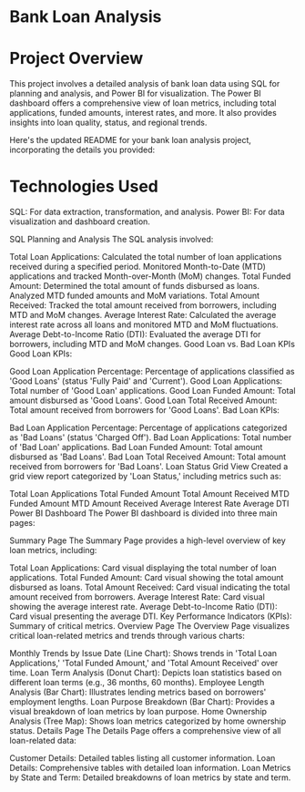 # Bank Loan Analysis
# Project Overview
This project involves a detailed analysis of bank loan data using SQL for planning and analysis, and Power BI for visualization. The Power BI dashboard offers a comprehensive view of loan metrics, including total applications, funded amounts, interest rates, and more. It also provides insights into loan quality, status, and regional trends.

Here's the updated README for your bank loan analysis project, incorporating the details you provided:

# Technologies Used
SQL: For data extraction, transformation, and analysis.
Power BI: For data visualization and dashboard creation.

SQL Planning and Analysis
The SQL analysis involved:

Total Loan Applications: Calculated the total number of loan applications received during a specified period. Monitored Month-to-Date (MTD) applications and tracked Month-over-Month (MoM) changes.
Total Funded Amount: Determined the total amount of funds disbursed as loans. Analyzed MTD funded amounts and MoM variations.
Total Amount Received: Tracked the total amount received from borrowers, including MTD and MoM changes.
Average Interest Rate: Calculated the average interest rate across all loans and monitored MTD and MoM fluctuations.
Average Debt-to-Income Ratio (DTI): Evaluated the average DTI for borrowers, including MTD and MoM changes.
Good Loan vs. Bad Loan KPIs
Good Loan KPIs:

Good Loan Application Percentage: Percentage of applications classified as 'Good Loans' (status 'Fully Paid' and 'Current').
Good Loan Applications: Total number of 'Good Loan' applications.
Good Loan Funded Amount: Total amount disbursed as 'Good Loans'.
Good Loan Total Received Amount: Total amount received from borrowers for 'Good Loans'.
Bad Loan KPIs:

Bad Loan Application Percentage: Percentage of applications categorized as 'Bad Loans' (status 'Charged Off').
Bad Loan Applications: Total number of 'Bad Loan' applications.
Bad Loan Funded Amount: Total amount disbursed as 'Bad Loans'.
Bad Loan Total Received Amount: Total amount received from borrowers for 'Bad Loans'.
Loan Status Grid View
Created a grid view report categorized by 'Loan Status,' including metrics such as:

Total Loan Applications
Total Funded Amount
Total Amount Received
MTD Funded Amount
MTD Amount Received
Average Interest Rate
Average DTI
Power BI Dashboard
The Power BI dashboard is divided into three main pages:

Summary Page
The Summary Page provides a high-level overview of key loan metrics, including:

Total Loan Applications: Card visual displaying the total number of loan applications.
Total Funded Amount: Card visual showing the total amount disbursed as loans.
Total Amount Received: Card visual indicating the total amount received from borrowers.
Average Interest Rate: Card visual showing the average interest rate.
Average Debt-to-Income Ratio (DTI): Card visual presenting the average DTI.
Key Performance Indicators (KPIs): Summary of critical metrics.
Overview Page
The Overview Page visualizes critical loan-related metrics and trends through various charts:

Monthly Trends by Issue Date (Line Chart): Shows trends in 'Total Loan Applications,' 'Total Funded Amount,' and 'Total Amount Received' over time.
Loan Term Analysis (Donut Chart): Depicts loan statistics based on different loan terms (e.g., 36 months, 60 months).
Employee Length Analysis (Bar Chart): Illustrates lending metrics based on borrowers' employment lengths.
Loan Purpose Breakdown (Bar Chart): Provides a visual breakdown of loan metrics by loan purpose.
Home Ownership Analysis (Tree Map): Shows loan metrics categorized by home ownership status.
Details Page
The Details Page offers a comprehensive view of all loan-related data:

Customer Details: Detailed tables listing all customer information.
Loan Details: Comprehensive tables with detailed loan information.
Loan Metrics by State and Term: Detailed breakdowns of loan metrics by state and term.
